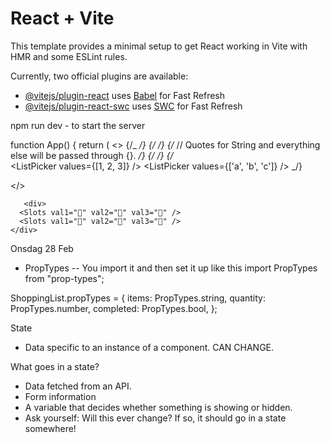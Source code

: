 # React + Vite

This template provides a minimal setup to get React working in Vite with HMR and some ESLint rules.

Currently, two official plugins are available:

- [@vitejs/plugin-react](https://github.com/vitejs/vite-plugin-react/blob/main/packages/plugin-react/README.md) uses [Babel](https://babeljs.io/) for Fast Refresh
- [@vitejs/plugin-react-swc](https://github.com/vitejs/vite-plugin-react-swc) uses [SWC](https://swc.rs/) for Fast Refresh

npm run dev - to start the server

function App() {
return (
<>
{/_ <Pokemon /> _/}
{/_ <Greeter name="Jassin" from="Sweden"/> _/}
{/_ // Quotes for String and everything else will be passed through {}. _/}
{/_ <Die numSides = {20}/>
<Die numSides = {6} />
<Die numSides = {10} /> _/}
{/_  
 <ListPicker values={[1, 2, 3]} />
<ListPicker values={['a', 'b', 'c']} /> _/}

   <DoubleDice />
   <DoubleDice />
   <DoubleDice />

</>

       <div>
      <Slots val1="🍒" val2="🍒" val3="🍒" />
      <Slots val1="🍒" val2="🍊" val3="🍒" />
    </div>




Onsdag 28 Feb 
- PropTypes -- You import it and then set it up like this
import PropTypes from "prop-types";

ShoppingList.propTypes = {
    items: PropTypes.string,
    quantity: PropTypes.number,
    completed: PropTypes.bool,
};  

State 
- Data specific to an instance of a component. CAN CHANGE.

What goes in a state?
- Data fetched from an API. 
- Form information
- A variable that decides whether something is showing or hidden.
- Ask yourself: Will this ever change? If so, it should go in a state somewhere!

